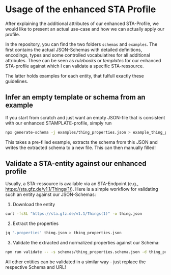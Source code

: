 # Usage of the enhanced STA Profile
After explaining the additional attributes of our enhanced STA-Profile, we would like to present an actual use-case and how we can actually apply our profile. 

In the repository, you can find the two folders `schemas` and `examples`. The first contains the actual JSON-Schemas with detailed definitions, encodings, types and some controlled vocabulatires for all additional attributes. These can be seen as *rulebooks* or *templates* for our enhanced STA-profile against which I can validate a specific STA-ressource.

The latter holds examples for each entity, that fulfull exactly these guidelines.

## Infer an empty template or schema from an example

If you start from scratch and just want an empty JSON-file that is consistent with our enhanced STAMPLATE-profile, simply run

```BASH
npx generate-schema -j examples/thing_properties.json > example_thing_properties.schema.json
```

This takes a pre-filled example, extracts the schema from this JSON and writes the extracted schema to a new file. This can then manually filled!

## Validate a STA-entity against our enhanced profile

Usually, a STA-ressource is available via an STA-Endpoint (e.g., <https://sta.gfz.de/v1.1/Things(1)>). Here is a simple workflow for validating such an entity against our JSON-Schemas:

1. Download the entity

```BASH
curl -fsSL "https://sta.gfz.de/v1.1/Things(1)" -o thing.json
```

2. Extract the properties

```BASH
jq '.properties' thing.json > thing_properties.json
```

3. Validate the extracted and normalized properties against our Schema:

```BASH
npm run validate -- -s schemas/thing_properties.schema.json -d thing_properties.json
```

All other entities can be validated in a similar way - just replace the respective Schema and URL!